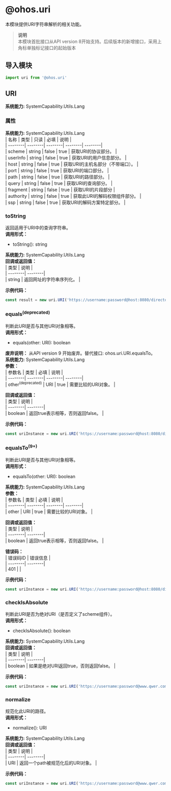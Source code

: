 # @ohos.uri    
本模块提供URI字符串解析的相关功能。  
> **说明**   
>本模块首批接口从API version 8开始支持。后续版本的新增接口，采用上角标单独标记接口的起始版本  
  
## 导入模块  
  
```js    
import uri from '@ohos.uri'    
```  
    
## URI  
 **系统能力:**  SystemCapability.Utils.Lang    
### 属性    
 **系统能力:**  SystemCapability.Utils.Lang    
| 名称 | 类型 | 只读 | 必填 | 说明 |  
| --------| --------| --------| --------| --------|  
| scheme | string | false | true | 获取URI的协议部分。 |  
| userInfo | string | false | true | 获取URI的用户信息部分。 |  
| host | string | false | true | 获取URI的主机名部分（不带端口）。 |  
| port | string | false | true | 获取URI的端口部分。 |  
| path | string | false | true | 获取URI的路径部分。 |  
| query | string | false | true |  获取URI的查询部分。 |  
| fragment | string | false | true | 获取URI的片段部分 |  
| authority | string | false | true | 获取此URI的解码权限组件部分。 |  
| ssp | string | false | true | 获取URI的解码方案特定部分。 |  
    
### toString    
返回适用于URI中的查询字符串。  
 **调用形式：**     
- toString(): string  
  
 **系统能力:**  SystemCapability.Utils.Lang    
 **回调或返回值：**     
| 类型 | 说明 |  
| --------| --------|  
| string | 返回网址的字符串序列化。 |  
    
 **示例代码：**   
```ts    
const result = new uri.URI('https://username:password@host:8080/directory/file?query=pppppp#qwer=da');let result1 = result.toString();    
```    
  
    
### equals<sup>(deprecated)</sup>    
判断此URI是否与其他URI对象相等。  
 **调用形式：**     
- equals(other: URI): boolean  
  
 **废弃说明：** 从API version 9 开始废弃。替代接口: ohos.uri.URI.equalsTo。  
 **系统能力:**  SystemCapability.Utils.Lang    
 **参数：**     
| 参数名 | 类型 | 必填 | 说明 |  
| --------| --------| --------| --------|  
| other<sup>(deprecated)</sup> | URI | true | 需要比较的URI对象。 |  
    
 **回调或返回值：**     
| 类型 | 说明 |  
| --------| --------|  
| boolean | 返回true表示相等，否则返回false。 |  
    
 **示例代码：**   
```ts    
const uriInstance = new uri.URI('https://username:password@host:8080/directory/file?query=pppppp#qwer=da');const uriInstance1 = new uri.URI('https://username:password@host:8080/directory/file?query=pppppp#qwer=da');uriInstance.equals(uriInstance1);    
```    
  
    
### equalsTo<sup>(9+)</sup>    
判断此URI是否与其他URI对象相等。  
 **调用形式：**     
- equalsTo(other: URI): boolean  
  
 **系统能力:**  SystemCapability.Utils.Lang    
 **参数：**     
| 参数名 | 类型 | 必填 | 说明 |  
| --------| --------| --------| --------|  
| other | URI | true | 需要比较的URI对象。 |  
    
 **回调或返回值：**     
| 类型 | 说明 |  
| --------| --------|  
| boolean | 返回true表示相等，否则返回false。 |  
    
    
 **错误码：**     
| 错误码ID | 错误信息 |  
| --------| --------|  
| 401 |  |  
    
 **示例代码：**   
```ts    
const uriInstance = new uri.URI('https://username:password@host:8080/directory/file?query=pppppp#qwer=da');const uriInstance1 = new uri.URI('https://username:password@host:8080/directory/file?query=pppppp#qwer=da');let result = uriInstance.equalsTo(uriInstance1);    
```    
  
    
### checkIsAbsolute    
判断此URI是否为绝对URI（是否定义了scheme组件）。  
 **调用形式：**     
- checkIsAbsolute(): boolean  
  
 **系统能力:**  SystemCapability.Utils.Lang    
 **回调或返回值：**     
| 类型 | 说明 |  
| --------| --------|  
| boolean | 如果是绝对URI返回true，否则返回false。 |  
    
 **示例代码：**   
```ts    
const uriInstance = new uri.URI('https://username:password@www.qwer.com:8080?query=pppppp');console.log(`${uriInstance.checkIsAbsolute()}`); // trueconst uriInstance1 = new uri.URI('xxx.com/suppliers.htm');console.log(`${uriInstance1.checkIsAbsolute()}`); // false    
```    
  
    
### normalize    
规范化此URI的路径。  
 **调用形式：**     
- normalize(): URI  
  
 **系统能力:**  SystemCapability.Utils.Lang    
 **回调或返回值：**     
| 类型 | 说明 |  
| --------| --------|  
| URI | 返回一个path被规范化后的URI对象。 |  
    
 **示例代码：**   
```ts    
const uriInstance = new uri.URI('https://username:password@www.qwer.com:8080/path/path1/../path2/./path3?query=pppppp');console.log(uriInstance.path); // /path/path1/../path2/./path3let uriInstance1 = uriInstance.normalize();console.log(uriInstance1.path); // /path/path2/path    
```    
  
